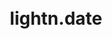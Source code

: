  <h1 align="center">
<a href="https://lightn.ru><img src="/assets/icons/Mirai.png" width="250"/></a>
  <br>
  lightn.date
</h1>
